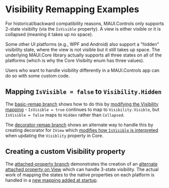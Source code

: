 # Visibility Remapping Examples

For historical/backward compatibility reasons, MAUI.Controls only supports 2-state visibilty (via the `IsVisible` property). A view is either visible or it is collapsed (meaning it takes up no space).

Some other UI platforms (e.g., WPF and Android) also support a "hidden" visibility state, where the view is not visible but it still takes up space. The underlying MAUI.Core library actually supports all three states on all of the platforms (which is why the Core Visibilty enum has three values). 

Users who want to handle visibility differently in a MAUI.Controls app can do so with some custom code. 

## Mapping `IsVisible = false` to `Visibility.Hidden`

The [basic-remap branch](https://github.com/hartez/RemapVisibility/tree/basic-remap) shows how to do this by [modifying the Visibility mapping](https://github.com/hartez/RemapVisibility/blob/basic-remap/RemapVisibility/MauiProgram.cs#L22) - `IsVisible = true` continues to map to `Visibility.Visible`, but `IsVisible = false` maps to `Hidden` rather than `Collapsed`.

The [decorator-remap branch](https://github.com/hartez/RemapVisibility/tree/decorator-remap) shows an alternate way to handle this by creating decorator for `IView` which [modifies how `IsVisible` is interpreted](https://github.com/hartez/RemapVisibility/blob/decorator-remap/RemapVisibility/CustomViewWrapper.cs#L31) when updating the `Visiblity` property in Core.

## Creating a custom Visibility property

The [attached-property branch](https://github.com/hartez/RemapVisibility/tree/attached-property) demonstrates the creation of an [alternate attached property on View](https://github.com/hartez/RemapVisibility/blob/attached-property/RemapVisibility/CustomVisibility.cs) which can handle 3-state visibility. The actual work of mapping the states to the native properties on each platform is handled in a [new mapping added at startup](https://github.com/hartez/RemapVisibility/blob/attached-property/RemapVisibility/MauiProgram.cs#L28).  